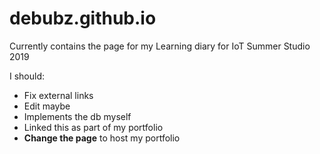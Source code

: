 # debubz.github.io

Currently contains the page for my Learning diary for IoT Summer Studio 2019

I should:

- Fix external links
- Edit maybe
- Implements the db myself
- Linked this as part of my portfolio
- **Change the page** to host my portfolio
